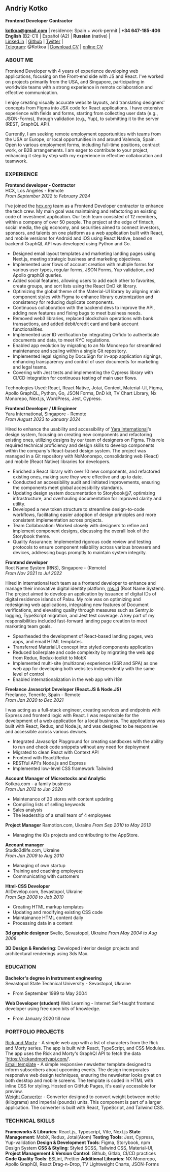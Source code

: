 ## Andriy Kotko

**Frontend Developer Contractor**

**[kotkoa@gmail.com](mailto:kotkoa@gmail.com)** | residence: Spain + work-permit | **+34 647-185-406**
**English** (B2-C1) | Español (A2) | **Russian** (native) |  
[Linked.in](https://www.linkedin.com/in/kotkoa/) | [Github](https://github.com/Kotkoa) | [Twitter](https://twitter.com/Kotkoa) |  
[Telegram](): @Kotkoa | [Download CV](assets/CV_2024-03-02_Andriy_Kotko.pdf) | [online CV](https://kotkoa.github.io/my-cv/)

### ABOUT ME

Frontend Developer with 4 years of experience developing web applications, focusing on the Front-end side with JS and React. I've worked on projects primarily from the USA, and Singapore, participating in worldwide teams with a strong experience in remote collaboration and effective communication.

I enjoy creating visually accurate website layouts, and translating designers' concepts from Figma into JSX code for React applications. I have extensive experience with fields and forms, starting from collecting user data (e.g., JSON-Forms), through validation (e.g., Yup), to submitting it to the server (REST, GraphQL API).

Currently, I am seeking remote employment opportunities with teams from the USA or Europe, or local opportunities in and around Valencia, Spain. Open to various employment forms, including full-time positions, contract work, or B2B arrangements. I am eager to contribute to your project, enhancing it step by step with my experience in effective collaboration and teamwork.

### EXPERIENCE

**Frontend developer - Contractor**  
HCX, Los Angeles - Remote  
_From September 2022 to February 2024_

I've joined the [hcx.org](https://www.hcx.org/) team as a Frontend Developer contractor to enhance the tech crew. My main goal was maintaining and refactoring an existing code of investment application. Our tech team consisted of 12 members, within a company of over 50 people. The project at the edge of fintech, social media, the gig economy, and securities aimed to connect investors, sponsors, and talents on one platform as a web application built with React, and mobile versions for Android and iOS using React Native, based on backend GraphQL API was developed using Python and Go.

- Designed email layout templates and marketing landing pages using Next.js, meeting strategic business and marketing objectives.
- Implemented user flows of account creation with multiple forms for various user types, regular forms, JSON Forms, Yup validation, and Apollo graphQl queries.
- Added social features, allowing users to add each other to favorites, create groups, and sort lists using the React DnD kit library.
- Optimizing the global theme of the Material-UI library by aligning main component styles with Figma to enhance library customization and consistency for reducing duplicate components.
- Continuous collaboration with the backend devs to improve the API, adding new features and fixing bugs to meet business needs.
- Removed web3 libraries, replaced blockchain operations with bank transactions, and added debit/credit card and bank account functionalities.
- Implemented user ID verification by integrating Onfido to authenticate documents and data, to meet KYC regulations.
- Enabled app evolution by migrating to an Nx Monorepo for streamlined maintenance and scaling within a single Git repository.
- Implemented legal signing by DocuSign for in-app application signings, enhancing transparency and control of user documents for marketing and legal teams.
- Covering with Jest tests and implementing the Cypress library with CI/CD integration for continuous testing of main user flows.

Technologies Used: React, React Native, Jotai, Context, Material-UI, Figma, Apollo GraphQL, Python, Go, JSON Forms, DnD kit, TV Chart Library, Nx Monorepo, Next.js, WordPress, Jest, Cypress.

**Frontend Developer / UI Engineer**  
Yara International, Singapore - Remote  
_From August 2023 to January 2024_

Hired to enhance the usability and accessibility of [Yara International](https://www.yara.com)'s design system, focusing on creating new components and refactoring existing ones, utilizing designs by our team of designers on Figma. This role required technical proficiency and design skills to develop components within the company's React-based design system. The project was managed in a Git repository with NxMonorepo, consolidating web (React) and mobile (React Native) libraries for developers.

- Enriched a React library with over 10 new components, and refactored existing ones, making sure they were effective and up to date.
- Conducted an accessibility audit and initiated improvements, ensuring the components meet global accessibility standards.
- Updating design system documentation to Storybook@7, optimizing infrastructure, and overhauling documentation for improved clarity and utility.
- Developed a new token structure to streamline design-to-code workflows, facilitating easier adoption of design principles and more consistent implementation across projects.
- Team Collaboration: Worked closely with designers to refine and implement component designs, discussing the overall look of the Storybook theme.
- Quality Assurance: Implemented rigorous code review and testing protocols to ensure component reliability across various browsers and devices, addressing bugs promptly to maintain system integrity.

**Frontend developer**  
Root Name System (RNS), Singapore - (Remote)  
_From Nov 2021 to Jul 2022_

Hired in international tech team as a frontend developer to enhance and manage their innovative digital identity platform, [rns.id](https://rns.id/) (Root Name System). The project aimed to develop an application by issuance of digital IDs of digital residence islands of Palau. My role was on optimizing and redesigning web applications, integrating new features of Document verifications, and elevating quality through measures such as Sentry.io logging, TypeScript migration, and Jest test coverage. A key part of my responsibilities included fast-forward landing page creation to meet marketing team goals.

- Spearheaded the development of React-based landing pages, web apps, and email HTML templates.
- Transferred MaterialUI concept into styled components application
- Reduced boilerplate and code complexity by migrating the web app from Redux, Redux-toolkit to MobX
- Implemented multi-site (multizone) experience (SSR and SPA) as one web app for developing both websites independently with the same level of control
- Enabled internationalization in the web app with i18n

**Freelance Javascript Developer (React.JS & Node.JS)**  
Freelance, Tenerife, Spain - Remote  
_From Jan 2020 to Dec 2021_

I was acting as a full-stack engineer, creating services and endpoints with Express and frontend logic with React. I was responsible for the development of a web application for a local business. The applications was built with React, Redux, and Node.js, and was designed to be responsive and accessible across various devices.

- Integrated Javascript Playground for creating sandboxes with the ability to run and check code snippets without any need for deployment
- Migrated to clean React with Context API
- Frontend with React/Redux
- RESTful API's Node.js and Express
- Implemented low-level CSS framework Tailwind

**Account Manager of Microstocks and Analytic**  
Kotkoa.com - a family business  
_From Jun 2012 to Jun 2020_

- Maintenance of 20 stores with content updating
- Compiling lists of selling keywords
- Sales analysis
- The leadership of a small team of 4 employees

**Project Manager**
Ramotion.com, Ukraine
_From Sep 2010 to May 2013_

- Managing the iOs projects and contributing to the AppStore.

**Account manager**  
Studio3dlife.com, Ukraine  
_From Jan 2009 to Aug 2010_

- Managing of own startup
- Training and coaching employees
- Communicating with customers

**Html-CSS Developer**  
AllDevelop.com, Sevastopol, Ukraine  
_From Sep 2008 to Jab 2010_

- Creating HTML markup templates
- Updating and modifying existing CSS code
- Maintainance HTML content daily
- Processing data in a content

**3d graphic designer**
Svelio, Sevastopol, Ukraine
_From May 2004 to Aug 2008_

**3D Design & Rendering**: Developed interior design projects and architectural renderings using 3ds Max.

### EDUCATION

**Bachelor's degree in Instrument engineering**  
Sevastopol State Technical University - Sevastopol, Ukraine

- From September 1999 to May 2004

**Web Developer (student)**
Web Learning - Internet
Self-taught frontend developer using free open bits of knowledge.

- From January 2020 till now

### PORTFOLIO PROJECTS

[Rick and Morty](https://rickandmorty-2024.vercel.app/) - A simple web app with a list of characters from the Rick and Morty series. The app is built with React, TypeScript, and CSS Modules. The app uses the Rick and Morty's GraphQl API to fetch the data 'https://rickandmortyapi.com/'.  
[Email template](https://kotkoa.github.io/newsletter/) - A simple responsive newsletter template designed to inform subscribers about upcoming events. The design incorporates responsive web design techniques, ensuring the newsletter looks great on both desktop and mobile screens. The template is coded in HTML with inline CSS for styling. Hosted on GitHub Pages, it's easily accessible for preview.  
[Weight Converter](https://weightconverter.vercel.app/) - Converter designed to convert weight between metric (kilograms) and imperial (pounds) units. This component is part of a larger application. The converter is built with React, TypeScript, and Tailwind CSS.

### TECHNICAL SKILLS

**Frameworks & Libraries**: React.js, Typescript, Vite, Next.js
**State Management**: MobX, Redux, Jotai(Atom)
**Testing Tools**: Jest, Cypress, Yup-validation
**Design & Development Tools**: Figma, Storybook, npm Design System
**CSS & Styling**: Styled SCSS, Tailwind CSS, Material-UI,
**Project Management & Version Control**: Github, Gitlab, CI/CD practices
**Code Quality Tools**: ESLint, Prettier
**Additional Libraries**: NX Monorepo, Apollo GraphQl, React Drag-n-Drop, TV Lightweight Charts, JSON-Forms
